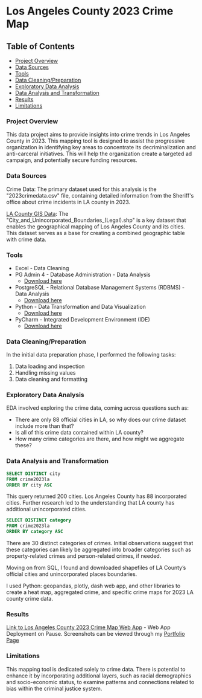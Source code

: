
# Los Angeles County 2023 Crime Map 

## Table of Contents

- [Project Overview](#project-overview)
- [Data Sources](#data-sources)
- [Tools](#tools)
- [Data Cleaning/Preparation](#data-cleaningpreparation)
- [Exploratory Data Analysis](#exploratory-data-analysis)
- [Data Analysis and Transformation](#data-analysis-and-transformation)
- [Results](#results)
- [Limitations](#limitations)
 
### Project Overview

This data project aims to provide insights into crime trends in Los Angeles County in 2023. This mapping tool is designed to assist the progressive organization in identifying key areas to concentrate its decriminalization and anti-carceral initiatives. This will help the organization create a targeted ad campaign, and potentially secure funding resources.

### Data Sources

Crime Data: The primary dataset used for this analysis is the "2023crimedata.csv" file, containing detailed information from the Sheriff's office about crime incidents in LA county in 2023.

[LA County GIS Data](https://lacounty.maps.arcgis.com/home/item.html?id=a76e9954365d4608aa8ae81959f402f7&sortOrder=desc&sortField=defaultFSOrder): The "City_and_Unincorporated_Boundaries_(Legal).shp" is a key dataset that enables the geographical mapping of Los Angeles County and its cities. This dataset serves as a base for creating a combined geographic table with crime data.

### Tools

- Excel - Data Cleaning
- PG Admin 4 - Database Administration - Data Analysis
  - [Download here](https://www.pgadmin.org/download/pgadmin-4-windows/)
- PostgreSQL - Relational Database Management Systems (RDBMS) - Data Analysis
  - [Download here](https://www.postgresql.org/download/)
- Python - Data Transformation and Data Visualization
  - [Download here](https://www.python.org/downloads/)
- PyCharm - Integrated Development Environment (IDE)
  - [Download here](https://www.jetbrains.com/pycharm/download/?section=mac)

### Data Cleaning/Preparation

In the initial data preparation phase, I performed the following tasks:
1. Data loading and inspection
2. Handling missing values
3. Data cleaning and formatting

### Exploratory Data Analysis

EDA involved exploring the crime data, coming across questions such as:

- There are only 88 official cities in LA, so why does our crime dataset include more than that?
- Is all of this crime data contained within LA county?
- How many crime categories are there, and how might we aggregate these?

  
### Data Analysis and Transformation

```sql
SELECT DISTINCT city
FROM crime2023la
ORDER BY city ASC
```

This query returned 200 cities. Los Angeles County has 88 incorporated cities. Further research led to the understanding that LA county has additional unincorporated cities. 


```sql
SELECT DISTINCT category
FROM crime2023la
ORDER BY category ASC
```

There are 30 distinct categories of crimes.  Initial observations suggest that these categories can likely be aggregated into broader categories such as property-related crimes and person-related crimes, if needed.

Moving on from SQL, I found and downloaded shapefiles of LA County’s official cities and unincorporated places boundaries.

I used Python: geopandas, plotly, dash web app, and other libraries to create a heat map, aggregated crime, and specific crime maps for 2023 LA county crime data.


### Results

[Link to Los Angeles County 2023 Crime Map Web App]( ) - Web App Deployment on Pause. Screenshots can be viewed through my [Portfolio Page](https://mavenanalytics.io/project/13780)
 

### Limitations

This mapping tool is dedicated solely to crime data. There is potential to enhance it by incorporating additional layers, such as racial demographics and socio-economic status, to examine patterns and connections related to bias within the criminal justice system. 


